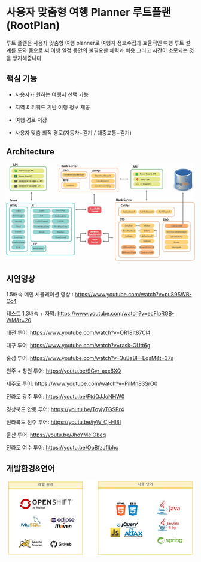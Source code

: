 # 사용자 맞춤형 여행 Planner 루트플랜(RootPlan)

루트 플랜은 사용자 맞춤형 여행 planner로 여행지 정보수집과 효율적인 여행 루트 설계를 도와 줌으로 써 여행 일정 동안의 불필요한 체력과 비용 그리고 시간이 소모되는 것을 방지해줍니다. 

**핵심 기능**
-------------
- 사용자가 원하는 여행지 선택 가능

- 지역 & 키워드 기반 여행 정보 제공

- 여행 경로 저장

- 사용자 맞춤 최적 경로(자동차+걷기 / 대중교통+걷기) 



**Architecture**
-------------
![Architecture](readme_img/architecture.jpg) 


**시연영상**
-------------

1.5배속 메인 시뮬레이션 영상 : https://www.youtube.com/watch?v=pu89SWB-Cc4

테스트 1.3배속 + 자막: https://www.youtube.com/watch?v=ecFIpRGB-WM&t=20

대전 투어: https://www.youtube.com/watch?v=OR18It87Cl4

대구 투어: https://www.youtube.com/watch?v=rask-GUtt6g

홍성 투어: https://www.youtube.com/watch?v=3uBaBH-EqsM&t=37s

원주 + 창원 투어: https://youtu.be/9Gyr_axx6XQ

제주도 투어: https://www.youtube.com/watch?v=PilMn83SrO0

전라도 광주 투어: https://youtu.be/FtdQJJoNHW0

경상북도 안동 투어: https://youtu.be/ToyjyTGSPr4

전라북도 전주 투어: https://youtu.be/iyW_Cj-Hl8I

울산 투어: https://youtu.be/JhoYMeIObeg

전라도 여수 투어: https://youtu.be/OoBfzJfIbhc


**개발환경&언어**
-------------
![개발환경&언어](readme_img/skill.JPG) 
